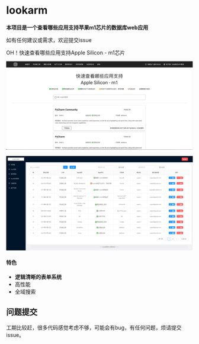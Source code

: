 # lookarm
**本项目是一个查看哪些应用支持苹果m1芯片的数据库web应用**

如有任何建议或需求，欢迎提交issue

OH！快速查看哪些应用支持Apple Silicon - m1芯片

![img.png](img.png)



![admin](admin.png)

#### 特色

- **逻辑清晰的表单系统**
- 高性能
- 全域搜索



## 问题提交

工期比较赶，很多代码感觉考虑不够，可能会有bug，有任何问题，烦请提交issue。